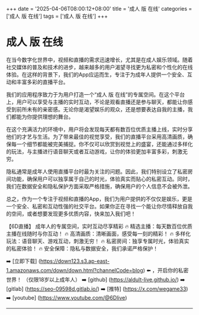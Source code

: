 +++
date = '2025-04-06T08:00:12+08:00'
title = '成人 版 在线'
categories = ['成人 版 在线']
tags = ['成人 版 在线']
+++

# 成人 版 在线

在当今数字化世界中，视频和直播的需求迅速增长，尤其是在成人娱乐领域。随着社交媒体的普及和技术的进步，越来越多的用户渴望寻找更为私密和个性化的在线体验。在这样的背景下，我们的App应运而生，专注于为成年人提供一个安全、互动和丰富多彩的直播平台。

我们的应用程序致力于为用户打造一个“成人 版 在线”的专属空间。在这个平台上，用户可以享受与主播的实时互动，不论是观看直播还是参与聊天，都能让你感受到前所未有的亲密感。无论你是渴望娱乐的观众，还是想要表达自我的主播，我们都能为你提供理想的舞台。

在这个充满活力的环境中，用户将会发现每天都有数百位优质主播上线，实时分享他们的才艺与生活。为了带来最佳的视觉享受，我们的直播平台采用高清画质，确保每一个细节都能被完美捕捉。你不仅可以欣赏到视觉上的盛宴，还能通过多样化的玩法，与主播进行语音聊天或者互动游戏，让你的体验更加丰富多彩，刺激无穷。

隐私通常是成年人使用直播平台时最为关注的问题。因此，我们特别设立了私密房间功能，确保用户可以独享属于自己的时光，体验真实而贴心的私密互动。同时，我们在数据安全和隐私保护方面采取严格措施，确保用户的个人信息不会被外泄。

总之，作为一个专注于视频和直播的App，我们为用户提供的不仅仅是娱乐，更是一个安全、私密和互动性强的社交平台。如果你正在寻找一个能让你尽情释放自我的空间，或者想要发现更多优质内容，快来加入我们吧！

【6D直播】
成年人的专属空间，实时互动尽享精彩
🔥 精选主播：每天数百位优质主播在线随时与你互动！
🔥 高清画质：清晰画面，感受每一刻的精彩！
🔥 多样化玩法：语音聊天、游戏互动，刺激无穷！
🔥 私密房间：独享专属时光，体验真实的私密体验！
🔥 安全保障：隐私与数据安全，我们承诺严格保护！

➡️ [立即下载] (https://down123.s3.ap-east-1.amazonaws.com/down/down.html?channelCode=blog) ⬅️ ，开启你的私密世界！
（仅限18岁以上成年人）
➡️ [github] (https://aldult-live.github.io/)
➡️ [gitlab] (https://seo-09598d.gitlab.io/)
➡️ [推特] (https://x.com/wegame33)
➡️ [youtube] (https://www.youtube.com/@6Dlive)

---
